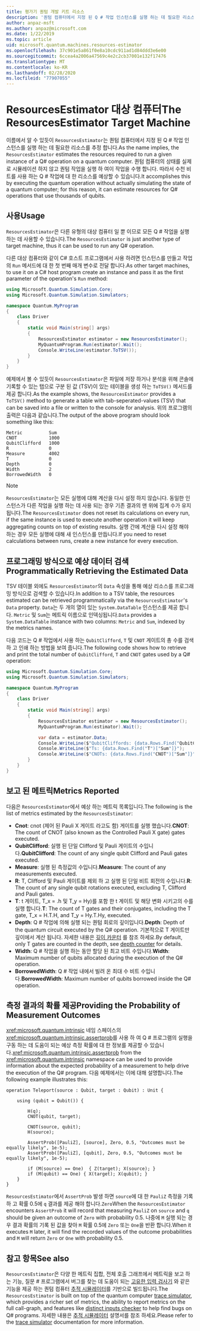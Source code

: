 ```yaml
---
title: 평가기 퀀텀 개발 키트 리소스
description: '퀀텀 컴퓨터에서 지정 된 Q # 작업 인스턴스를 실행 하는 데 필요한 리소스를 예측 하는 평가기 리소스에 대해 알아봅니다.'
author: anpaz-msft
ms.author: anpaz@microsoft.com
ms.date: 1/22/2019
ms.topic: article
uid: microsoft.quantum.machines.resources-estimator
ms.openlocfilehash: 37c901e5a861f0e8a10cdc911ad1d84ddd3e6e00
ms.sourcegitcommit: 6ccea4a2006a47569c4e2c2cb37001e132f17476
ms.translationtype: MT
ms.contentlocale: ko-KR
ms.lasthandoff: 02/28/2020
ms.locfileid: "77907055"
---
```

# <a name="the-resourcesestimator-target-machine"></a><span data-ttu-id="60412-103">ResourcesEstimator 대상 컴퓨터</span><span class="sxs-lookup"><span data-stu-id="60412-103">The ResourcesEstimator Target Machine</span></span>

<span data-ttu-id="60412-104">이름에서 알 수 있듯이 `ResourcesEstimator`는 퀀텀 컴퓨터에서 지정 된 Q # 작업 인스턴스를 실행 하는 데 필요한 리소스를 추정 합니다.</span><span class="sxs-lookup"><span data-stu-id="60412-104">As the name implies, the `ResourcesEstimator` estimates the resources required to run a given instance of a Q# operation on a quantum computer.</span></span>
<span data-ttu-id="60412-105">퀀텀 컴퓨터의 상태를 실제로 시뮬레이션 하지 않고 퀀텀 작업을 실행 하 여이 작업을 수행 합니다. 따라서 수천 비트를 사용 하는 Q # 작업에 대 한 리소스를 예상할 수 있습니다.</span><span class="sxs-lookup"><span data-stu-id="60412-105">It accomplishes this by executing the quantum operation without actually simulating the state of a quantum computer; for this reason, it can estimate resources for Q# operations that use thousands of qubits.</span></span>

## <a name="usage"></a><span data-ttu-id="60412-106">사용</span><span class="sxs-lookup"><span data-stu-id="60412-106">Usage</span></span>

<span data-ttu-id="60412-107">`ResourcesEstimator`은 다른 유형의 대상 컴퓨터 일 뿐 이므로 모든 Q # 작업을 실행 하는 데 사용할 수 있습니다.</span><span class="sxs-lookup"><span data-stu-id="60412-107">The `ResourcesEstimator` is just another type of target machine, thus it can be used to run any Q# operation.</span></span> 

<span data-ttu-id="60412-108">다른 대상 컴퓨터와 같이 C# 호스트 프로그램에서 사용 하려면 인스턴스를 만들고 작업의 `Run` 메서드에 대 한 첫 번째 매개 변수로 전달 합니다.</span><span class="sxs-lookup"><span data-stu-id="60412-108">As other target machines, to use it on a C# host program create an instance and pass it as the first parameter of the operation's `Run` method:</span></span>

```csharp
using Microsoft.Quantum.Simulation.Core;
using Microsoft.Quantum.Simulation.Simulators;

namespace Quantum.MyProgram
{
    class Driver
    {
        static void Main(string[] args)
        {
            ResourcesEstimator estimator = new ResourcesEstimator();
            MyQuantumProgram.Run(estimator).Wait();
            Console.WriteLine(estimator.ToTSV());
        }
    }
}
```

<span data-ttu-id="60412-109">예제에서 볼 수 있듯이 `ResourcesEstimator`은 파일에 저장 하거나 분석을 위해 콘솔에 기록할 수 있는 탭으로 구분 된 값 (TSV)이 있는 테이블을 생성 하는 `ToTSV()` 메서드를 제공 합니다.</span><span class="sxs-lookup"><span data-stu-id="60412-109">As the example shows, the `ResourcesEstimator` provides a `ToTSV()` method to generate a table with tab-seperated-values (TSV) that can be saved into a file or written to the console for analysis.</span></span> <span data-ttu-id="60412-110">위의 프로그램의 출력은 다음과 같습니다.</span><span class="sxs-lookup"><span data-stu-id="60412-110">The output of the above program should look something like this:</span></span>

```Output
Metric          Sum
CNOT            1000
QubitClifford   1000
R               0
Measure         4002
T               0
Depth           0
Width           2
BorrowedWidth   0
```

> [!NOTE]
> <span data-ttu-id="60412-111">`ResourcesEstimator`는 모든 실행에 대해 계산을 다시 설정 하지 않습니다. 동일한 인스턴스가 다른 작업을 실행 하는 데 사용 되는 경우 기존 결과의 맨 위에 집계 수가 유지 됩니다.</span><span class="sxs-lookup"><span data-stu-id="60412-111">The `ResourcesEstimator` does not reset its calculations on every run, if the same instance is used to execute another operation it will keep aggregating counts on top of existing results.</span></span>
> <span data-ttu-id="60412-112">실행 간에 계산을 다시 설정 해야 하는 경우 모든 실행에 대해 새 인스턴스를 만듭니다.</span><span class="sxs-lookup"><span data-stu-id="60412-112">If you need to reset calculations between runs, create a new instance for every execution.</span></span>


## <a name="programmatically-retrieving-the-estimated-data"></a><span data-ttu-id="60412-113">프로그래밍 방식으로 예상 데이터 검색</span><span class="sxs-lookup"><span data-stu-id="60412-113">Programmatically Retrieving the Estimated Data</span></span>

<span data-ttu-id="60412-114">TSV 테이블 외에도 `ResourcesEstimator`의 `Data` 속성을 통해 예상 리소스를 프로그래밍 방식으로 검색할 수 있습니다.</span><span class="sxs-lookup"><span data-stu-id="60412-114">In addition to a TSV table, the resources estimated can be retrieved programmatically via the `ResourcesEstimator`'s `Data` property.</span></span> <span data-ttu-id="60412-115">`Data`는 두 개의 열이 있는 `System.DataTable` 인스턴스를 제공 합니다. `Metric` 및 `Sum`는 메트릭 이름으로 인덱싱됩니다.</span><span class="sxs-lookup"><span data-stu-id="60412-115">`Data` provides a `System.DataTable` instance with two columns: `Metric` and `Sum`, indexed by the metrics names.</span></span>

<span data-ttu-id="60412-116">다음 코드는 Q # 작업에서 사용 하는 `QubitClifford`, `T` 및 `CNOT` 게이트의 총 수를 검색 하 고 인쇄 하는 방법을 보여 줍니다.</span><span class="sxs-lookup"><span data-stu-id="60412-116">The following code shows how to retrieve and print the total number of `QubitClifford`, `T` and `CNOT` gates used by a Q# operation:</span></span>

```csharp
using Microsoft.Quantum.Simulation.Core;
using Microsoft.Quantum.Simulation.Simulators;

namespace Quantum.MyProgram
{
    class Driver
    {
        static void Main(string[] args)
        {
            ResourcesEstimator estimator = new ResourcesEstimator();
            MyQuantumProgram.Run(estimator).Wait();

            var data = estimator.Data;
            Console.WriteLine($"QubitCliffords: {data.Rows.Find("QubitClifford")["Sum"]}");
            Console.WriteLine($"Ts: {data.Rows.Find("T")["Sum"]}");
            Console.WriteLine($"CNOTs: {data.Rows.Find("CNOT")["Sum"]}");
        }
    }
}
```

## <a name="metrics-reported"></a><span data-ttu-id="60412-117">보고 된 메트릭</span><span class="sxs-lookup"><span data-stu-id="60412-117">Metrics Reported</span></span>

<span data-ttu-id="60412-118">다음은 `ResourcesEstimator`에서 예상 하는 메트릭 목록입니다.</span><span class="sxs-lookup"><span data-stu-id="60412-118">The following is the list of metrics estimated by the `ResourcesEstimator`:</span></span>

* <span data-ttu-id="60412-119">__Cnot__: cnot (제어 된 Pauli X 게이트 라고도 함) 게이트를 실행 했습니다.</span><span class="sxs-lookup"><span data-stu-id="60412-119">__CNOT__: The count of CNOT (also known as the Controlled Pauli X gate) gates executed.</span></span>
* <span data-ttu-id="60412-120">__QubitClifford__: 실행 된 단일 Clifford 및 Pauli 게이트의 수입니다.</span><span class="sxs-lookup"><span data-stu-id="60412-120">__QubitClifford__: The count of any single qubit Clifford and Pauli gates executed.</span></span>
* <span data-ttu-id="60412-121">__Measure__: 실행 된 측정값의 수입니다.</span><span class="sxs-lookup"><span data-stu-id="60412-121">__Measure__:  The count of any measurements executed.</span></span>
* <span data-ttu-id="60412-122">__R__: T, Clifford 및 Pauli 게이트를 제외 하 고 실행 된 단일 비트 회전의 수입니다.</span><span class="sxs-lookup"><span data-stu-id="60412-122">__R__: The count of any single qubit rotations executed, excluding T, Clifford and Pauli gates.</span></span>
* <span data-ttu-id="60412-123">__T__: t 게이트, T_x = .h 및 T_y = Hy)를 포함 한 t 게이트 및 해당 변화 시키고의 수를 실행 합니다.</span><span class="sxs-lookup"><span data-stu-id="60412-123">__T__: The count of T gates and their conjugates, including the T gate, T_x = H.T.H, and T_y = Hy.T.Hy, executed.</span></span>
* <span data-ttu-id="60412-124">__Depth__: Q # 작업에 의해 실행 되는 퀀텀 회로의 깊이입니다.</span><span class="sxs-lookup"><span data-stu-id="60412-124">__Depth__: Depth of the quantum circuit executed by the Q# operation.</span></span> <span data-ttu-id="60412-125">기본적으로 T 게이트만 깊이에서 계산 됩니다. 자세한 내용은 [깊이 카운터](xref:microsoft.quantum.machines.qc-trace-simulator.depth-counter) 를 참조 하세요.</span><span class="sxs-lookup"><span data-stu-id="60412-125">By default, only T gates are counted in the depth, see [depth counter](xref:microsoft.quantum.machines.qc-trace-simulator.depth-counter) for details.</span></span>
* <span data-ttu-id="60412-126">__Width__: Q # 작업을 실행 하는 동안 할당 된 최고 비트 수입니다.</span><span class="sxs-lookup"><span data-stu-id="60412-126">__Width__: Maximum number of qubits allocated during the execution of the Q# operation.</span></span>
* <span data-ttu-id="60412-127">__BorrowedWidth__: Q # 작업 내에서 빌려 온 최대 수 비트 수입니다.</span><span class="sxs-lookup"><span data-stu-id="60412-127">__BorrowedWidth__: Maximum number of qubits borrowed inside the Q# operation.</span></span>


## <a name="providing-the-probability-of-measurement-outcomes"></a><span data-ttu-id="60412-128">측정 결과의 확률 제공</span><span class="sxs-lookup"><span data-stu-id="60412-128">Providing the Probability of Measurement Outcomes</span></span>

<span data-ttu-id="60412-129"><xref:microsoft.quantum.intrinsic> 네임 스페이스의 <xref:microsoft.quantum.intrinsic.assertprob>를 사용 하 여 Q # 프로그램의 실행을 구동 하는 데 도움이 되는 예상 측정 확률에 대 한 정보를 제공할 수 있습니다.</span><span class="sxs-lookup"><span data-stu-id="60412-129"><xref:microsoft.quantum.intrinsic.assertprob> from the <xref:microsoft.quantum.intrinsic> namespace can be used to provide information about the expected probability of a measurement to help drive the execution of the Q# program.</span></span> <span data-ttu-id="60412-130">다음 예제에서는 이에 대해 설명합니다.</span><span class="sxs-lookup"><span data-stu-id="60412-130">The following example illustrates this:</span></span>

```qsharp
operation Teleport(source : Qubit, target : Qubit) : Unit {

    using (qubit = Qubit()) {

        H(q);
        CNOT(qubit, target);

        CNOT(source, qubit);
        H(source);

        AssertProb([PauliZ], [source], Zero, 0.5, "Outcomes must be equally likely", 1e-5);
        AssertProb([PauliZ], [qubit], Zero, 0.5, "Outcomes must be equally likely", 1e-5);

        if (M(source) == One)  { Z(target); X(source); }
        if (M(qubit) == One) { X(target); X(qubit); }
    }
}
```

<span data-ttu-id="60412-131">`ResourcesEstimator`에서 `AssertProb` 발생 하면 `source`에 대 한 `PauliZ` 측정을 기록 하 고 확률 0.5에 `q` 결과를 제공 해야 합니다.`Zero`</span><span class="sxs-lookup"><span data-stu-id="60412-131">When the `ResourcesEstimator` encounters `AssertProb` it will record that measuring `PauliZ` on `source` and `q` should be given an outcome of `Zero` with probability 0.5.</span></span> <span data-ttu-id="60412-132">나중에 `M` 실행 되는 경우 결과 확률의 기록 된 값을 찾아 `M` 확률 0.5에 `Zero` 또는 `One`을 반환 합니다.</span><span class="sxs-lookup"><span data-stu-id="60412-132">When it executes `M` later, it will find the recorded values of the outcome probabilities and `M` will return `Zero` or `One` with probability 0.5.</span></span>


## <a name="see-also"></a><span data-ttu-id="60412-133">참고 항목</span><span class="sxs-lookup"><span data-stu-id="60412-133">See also</span></span>

<span data-ttu-id="60412-134">`ResourcesEstimator`은 다양 한 메트릭 집합, 전체 호출 그래프에서 메트릭을 보고 하는 기능, 질문 # 프로그램에서 버그를 찾는 데 도움이 되는 [고유한 입력 검사기](xref:microsoft.quantum.machines.qc-trace-simulator.distinct-inputs) 와 같은 기능을 제공 하는 퀀텀 컴퓨터 [추적 시뮬레이터](xref:microsoft.quantum.machines.qc-trace-simulator.intro)를 기반으로 빌드됩니다.</span><span class="sxs-lookup"><span data-stu-id="60412-134">The `ResourcesEstimator` is built on top of the quantum computer [trace simulator](xref:microsoft.quantum.machines.qc-trace-simulator.intro), which provides a richer set of metrics, the ability to report metrics on the full call-graph, and features like [distinct inputs checker](xref:microsoft.quantum.machines.qc-trace-simulator.distinct-inputs) to help find bugs on Q# programs.</span></span> <span data-ttu-id="60412-135">자세한 내용은 [추적 시뮬레이터](xref:microsoft.quantum.machines.qc-trace-simulator.intro) 설명서를 참조 하세요.</span><span class="sxs-lookup"><span data-stu-id="60412-135">Please refer to the [trace simulator](xref:microsoft.quantum.machines.qc-trace-simulator.intro) documentation for more information.</span></span>

